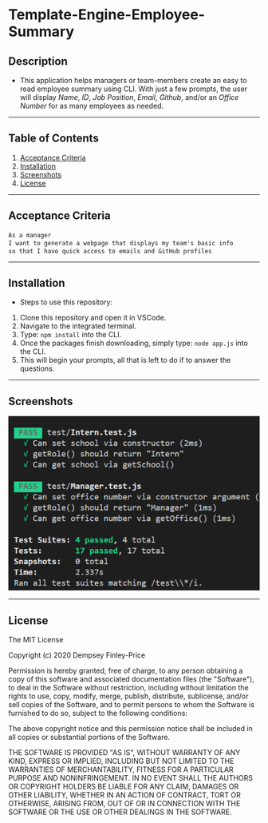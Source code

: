 # Template-Engine-Employee-Summary

## Description
* This application helps managers or team-members create an easy to read employee summary using CLI. With just a few prompts, the user will display _Name_, _ID_, _Job Position_, _Email_, _Github_, and/or an _Office Number_ for as many employees as needed.

***

## Table of Contents

1. [Acceptance Criteria](#crit)
2. [Installation](#inst)
3. [Screenshots](#scrshot)
4. [License](#lice)

***
<a name="crit"></a>

## Acceptance Criteria 

```
As a manager
I want to generate a webpage that displays my team's basic info
so that I have quick access to emails and GitHub profiles
```
***
<a name="inst"></a>

## Installation
* Steps to use this repository:
1. Clone this repository and open it in VSCode.
2. Navigate to the integrated terminal.
3. Type: `npm install` into the CLI.
4. Once the packages finish downloading, simply type: `node app.js` into the CLI.
5. This will begin your prompts, all that is left to do if to answer the questions.

***
<a name="scrshot"></a>

## Screenshots

![Jest Test](./assests/Screenshot_2020-11-11_190852.png)


***
<a name="lice"></a>

## License 

The MIT License

Copyright (c) 2020 Dempsey Finley-Price

Permission is hereby granted, free of charge, to any person obtaining a copy of this software and associated documentation files (the "Software"), to deal in the Software without restriction, including without limitation the rights to use, copy, modify, merge, publish, distribute, sublicense, and/or sell copies of the Software, and to permit persons to whom the Software is furnished to do so, subject to the following conditions:

The above copyright notice and this permission notice shall be included in all copies or substantial portions of the Software.

THE SOFTWARE IS PROVIDED "AS IS", WITHOUT WARRANTY OF ANY KIND, EXPRESS OR IMPLIED, INCLUDING BUT NOT LIMITED TO THE WARRANTIES OF MERCHANTABILITY, FITNESS FOR A PARTICULAR PURPOSE AND NONINFRINGEMENT. IN NO EVENT SHALL THE AUTHORS OR COPYRIGHT HOLDERS BE LIABLE FOR ANY CLAIM, DAMAGES OR OTHER LIABILITY, WHETHER IN AN ACTION OF CONTRACT, TORT OR OTHERWISE, ARISING FROM, OUT OF OR IN CONNECTION WITH THE SOFTWARE OR THE USE OR OTHER DEALINGS IN THE SOFTWARE.